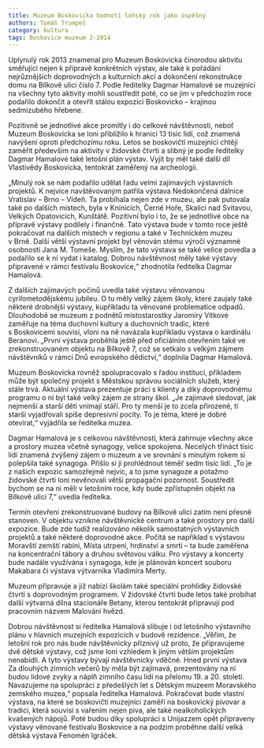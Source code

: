 ```yaml
---
title: Muzeum Boskovicka hodnotí loňský rok jako úspěšný
authors: Tomáš Trumpeš
category: kultura
tags: Boskovice muzeum 2-2014
---
```


Uplynulý rok 2013 znamenal pro Muzeum Boskovicka činorodou aktivitu směřující nejen k přípravě konkrétních výstav, ale také k pořádání nejrůznějších doprovodných a kulturních akcí a dokončení rekonstrukce domu na Bílkově ulici číslo 7. Podle ředitelky Dagmar Hamalové se muzejníci na všechny tyto aktivity mohli soustředit poté, co se jim v předchozím roce podařilo dokončit a otevřít stálou expozici Boskovicko – krajinou sedmizubého hřebene.

Pozitivně se jednotlivé akce promítly i do celkové návštěvnosti, neboť Muzeum Boskovicka se loni přiblížilo k hranici 13 tisíc lidí, což znamená navýšení oproti předchozímu roku. Letos se boskovičtí muzejníci chtějí zaměřit především na aktivity v židovské čtvrti a slibný je podle ředitelky Dagmar Hamalové také letošní plán výstav. Vyjít by měl také další díl Vlastivědy Boskovicka, tentokrát zaměřený na archeologii.

„Minulý rok se nám podařilo udělat řadu velmi zajímavých výstavních projektů. K nejvíce navštěvovaným patřila výstava Nedokončená dálnice Vratislav – Brno – Vídeň. Ta probíhala nejen zde v muzeu, ale pak putovala také po dalších místech, byla v Knínicích, Černé Hoře, Skalici nad Svitavou, Velkých Opatovicích, Kunštátě. Pozitivní bylo i to, že se jednotlivé obce na přípravě výstavy podílely i finančně. Tato výstava bude v tomto roce ještě pokračovat na dalších místech v regionu a také v Technickém muzeu v Brně. Další větší výstavní projekt byl věnován stému výročí významné osobnosti Jana M. Tomeše. Myslím, že tato výstava se také velice povedla a podařilo se k ní vydat i katalog. Dobrou návštěvnost měly také výstavy připravené v rámci festivalu Boskovice,“ zhodnotila ředitelka Dagmar Hamalová.

Z dalších zajímavých počinů uvedla také výstavu věnovanou cyrilometodějskému jubileu. O tu měly velký zájem školy, které zaujaly také některé drobnější výstavy, kupříkladu ta věnované problematice odpadů. Dlouhodobě se muzeum z podnětů místostarostky Jaromíry Vítkové zaměřuje na téma duchovní kultury a duchovních tradic, které s Boskovicemi souvisí, vloni na ně navázala kupříkladu výstava o kardinálu Beranovi. „První výstava proběhla ještě před oficiálním otevřením také ve zrekonstruovaném objektu na Bílkově 7, což se setkalo s velkým zájmem návštěvníků v rámci Dnů evropského dědictví,“ doplnila Dagmar Hamalová.

Muzeum Boskovicka rovněž spolupracovalo s řadou institucí, příkladem může být společný projekt s Městskou správou sociálních služeb, který stále trvá. Aktuální výstava prezentuje práci s klienty a díky doprovodnému programu o ni byl také velký zájem ze strany škol. „Je zajímavé sledovat, jak nejmenší a starší děti vnímají stáří. Pro ty menší je to zcela přirozené, ti starší vyjadřovali spíše depresivní pocity. To je téma, které je dobré otevírat,“ vyjádřila se ředitelka muzea.

Dagmar Hamalová je s celkovou návštěvností, která zahrnuje všechny akce a prostory muzea včetně synagogy, velice spokojena. Necelých třináct tisíc lidí znamená zvýšený zájem o muzeum a ve srovnání s minulým rokem si polepšila také synagoga. Přišlo si ji prohlédnout téměř sedm tisíc lidí. „To je z našich expozic samozřejmě nejvíc, a to jsme synagoze a potažmo židovské čtvrti loni nevěnovali větší propagační pozornost. Soustředit bychom se na ni měli v letošním roce, kdy bude zpřístupněn objekt na Bílkově ulici 7,“ uvedla ředitelka.

Termín otevření zrekonstruované budovy na Bílkově ulici zatím není přesně stanoven. V objektu vznikne návštěvnické centrum a také prostory pro další expozice. Bude zde tudíž realizováno několik samostatných výstavních projektů a také některé doprovodné akce. Počítá se například s výstavou Moravští zemští rabíni, Místa utrpení, hrdinství a smrti – ta bude zaměřena na koncentrační tábory a druhou světovou válku. Pro výstavy a koncerty bude nadále využívána i synagoga, kde je plánován koncert souboru Makabara či výstava výtvarníka Vladimíra Merty.

Muzeum připravuje a již nabízí školám také speciální prohlídky židovské čtvrti s doprovodným programem. V židovské čtvrti bude letos také probíhat další výtvarná dílna stacionáře Betany, kterou tentokrát připravují pod pracovním názvem Malování hvězd.

Dobrou návštěvnost si ředitelka Hamalová slibuje i od letošního výstavního plánu v hlavních muzejních expozicích v budově rezidence. „Věřím, že letošní rok pro nás bude návštěvnicky příznivý už proto, že připravujeme dvě dětské výstavy, což jsme loni vzhledem k jiným větším projektům nenabídli. A tyto výstavy bývají návštěvnicky vděčné. Hned první výstava Za dlouhých zimních večerů by měla být zajímavá, prezentovány na ní budou lidové zvyky a náplň zimního času lidí na přelomu 19. a 20. století. Navazujeme na spolupráci z předešlých let s Dětským muzeem Moravského zemského muzea,“ popsala ředitelka Hamalová.
Pokračovat bude vlastní výstava, na které se boskovičtí muzejníci zaměří na boskovický pivovar a tradici, která souvisí s vařením nejen piva, ale také nealkoholických kvašených nápojů. Poté budou díky spolupráci s Unijazzem opět připraveny výstavy věnované festivalu Boskovice a na podzim proběhne další velká dětská výstava Fenomén Igráček.